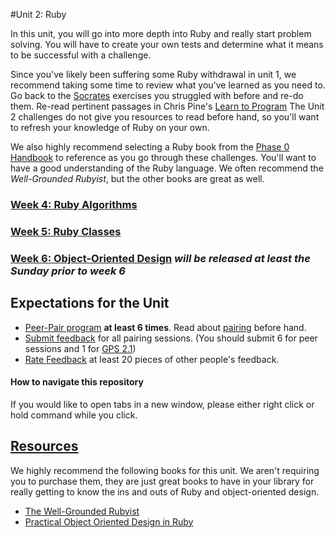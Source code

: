 #Unit 2: Ruby

In this unit, you will go into more depth into Ruby and really start problem solving. You will have to create your own tests and determine what it means to be successful with a challenge. 

Since you've likely been suffering some Ruby withdrawal in unit 1, we recommend taking some time to review what you've learned as you need to. Go back to the [Socrates](https://socrates.devbootcamp.com) exercises you struggled with before and re-do them. Re-read pertinent passages in Chris Pine's [Learn to Program](http://pragprog.com/book/ltp2/learn-to-program) The Unit 2 challenges do not give you resources to read before hand, so you'll want to refresh your knowledge of Ruby on your own. 

We also highly recommend selecting a Ruby book from the [Phase 0 Handbook](https://github.com/Devbootcamp/phase-0-handbook/blob/master/resources.md) to reference as you go through these challenges. You'll want to have a good understanding of the Ruby language. We often recommend the *Well-Grounded Rubyist*, but the other books are great as well. 


### [Week 4: Ruby Algorithms](week-4)
### [Week 5: Ruby Classes](week-5)
### [Week 6: Object-Oriented Design](week-6) *will be released at least the Sunday prior to week 6*

## Expectations for the Unit

- [Peer-Pair program](https://github.com/Devbootcamp/phase-0-handbook/blob/master/peer-pairing_sessions.md) **at least 6 times**. Read about [pairing](https://github.com/Devbootcamp/phase-0-handbook/blob/master/pairing-in-phase-0.md) before hand. 
- [Submit feedback](https://socrates.devbootcamp.com/feedback/new) for all pairing sessions. (You should submit 6 for peer sessions and 1 for [GPS 2.1](https://github.com/Devbootcamp/phase-0-handbook/blob/master/guided-pairing-sessions.md))
- [Rate Feedback](https://socrates.devbootcamp.com/feedback) at least 20 pieces of other people's feedback. 

#### How to navigate this repository
If you would like to open tabs in a new window, please either right click or hold command while you click. 

## [Resources](https://github.com/Devbootcamp/phase-0-handbook/blob/master/resources.md)
We highly recommend the following books for this unit. We aren't requiring you to purchase them, they are just great books to have in your library for really getting to know the ins and outs of Ruby and object-oriented design.
- [The Well-Grounded Rubyist](http://www.manning.com/black2/)
- [Practical Object Oriented Design in Ruby](http://www.poodr.com/)
